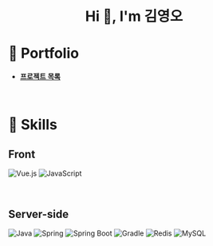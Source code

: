 <h1 align="center">Hi 👋, I'm 김영오</h1>


# 🔭 Portfolio
- **[프로젝트 목록](https://github.com/zefa42/pr)**

  <br>

# 🌱 Skills 

## Front
![Vue.js](https://img.shields.io/badge/Vue.js-4FC08D?style=flat-square&logo=Vue.js&logoColor=white)
![JavaScript](https://img.shields.io/badge/JavaScript-F7DF1E.svg?&style=flat-square&logo=JavaScript&logoColor=white)

<br>

## Server-side
![Java](https://img.shields.io/badge/Java-007396.svg?&style=flat-square&logo=Java&logoColor=white)
![Spring](https://img.shields.io/badge/Spring-6DB33F.svg?&style=flat-square&logo=Spring&logoColor=white)
![Spring Boot](https://img.shields.io/badge/SpringBoot-6DB33F?style=flat-square&logo=SpringBoot&logoColor=white)
![Gradle](https://img.shields.io/badge/Gradle-02303A.svg?style=flat-square&logo=Gradle&logoColor=white)
![Redis](https://img.shields.io/badge/Redis-DC382D?style=flat-square&logo=Redis&logoColor=white)
![MySQL](https://img.shields.io/badge/MySQL-4479A1?style=flat-square&logo=MySQL&logoColor=white)




